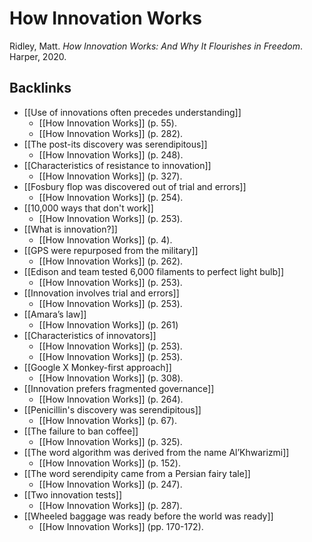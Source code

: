 # How Innovation Works
Ridley, Matt. *How Innovation Works: And Why It Flourishes in Freedom*. Harper, 2020.

## Backlinks
* [[Use of innovations often precedes understanding]]
	* [[How Innovation Works]] (p. 55).
	* [[How Innovation Works]] (p. 282).
* [[The post-its discovery was serendipitous]]
	* [[How Innovation Works]] (p. 248).
* [[Characteristics of resistance to innovation]]
	* [[How Innovation Works]] (p. 327).
* [[Fosbury flop was discovered out of trial and errors]]
	* [[How Innovation Works]] (p. 254).
* [[10,000 ways that don't work]]
	* [[How Innovation Works]] (p. 253).
* [[What is innovation?]]
	* [[How Innovation Works]] (p. 4).
* [[GPS were repurposed from the military]]
	* [[How Innovation Works]] (p. 262).
* [[Edison and team tested 6,000 filaments to perfect light bulb]]
	* [[How Innovation Works]] (p. 253).
* [[Innovation involves trial and errors]]
	* [[How Innovation Works]] (p. 253).
* [[Amara’s law]]
	* [[How Innovation Works]] (p. 261)
* [[Characteristics of innovators]]
	* [[How Innovation Works]] (p. 253).
	* [[How Innovation Works]] (p. 253).
* [[Google X Monkey-first approach]]
	* [[How Innovation Works]] (p. 308).
* [[Innovation prefers fragmented governance]]
	* [[How Innovation Works]] (p. 264).
* [[Penicillin's discovery was serendipitous]]
	* [[How Innovation Works]] (p. 67).
* [[The failure to ban coffee]]
	* [[How Innovation Works]] (p. 325).
* [[The word algorithm was derived from the name Al’Khwarizmi]]
	* [[How Innovation Works]] (p. 152).
* [[The word serendipity came from a Persian fairy tale]]
	* [[How Innovation Works]] (p. 247).
* [[Two innovation tests]]
	* [[How Innovation Works]] (p. 287).
* [[Wheeled baggage was ready before the world was ready]]
	* [[How Innovation Works]] (pp. 170-172).

<!-- #evergreen -->

<!-- {BearID:29A16D1B-01CB-409F-B236-E2D61DD38BC7-7275-00000B67CBBF6298} -->
